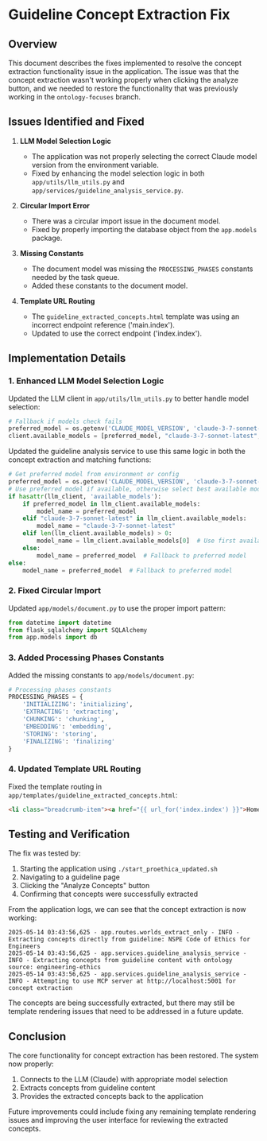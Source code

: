 # Guideline Concept Extraction Fix

## Overview

This document describes the fixes implemented to resolve the concept extraction functionality issue in the application. The issue was that the concept extraction wasn't working properly when clicking the analyze button, and we needed to restore the functionality that was previously working in the `ontology-focuses` branch.

## Issues Identified and Fixed

1. **LLM Model Selection Logic**
   - The application was not properly selecting the correct Claude model version from the environment variable.
   - Fixed by enhancing the model selection logic in both `app/utils/llm_utils.py` and `app/services/guideline_analysis_service.py`.

2. **Circular Import Error**
   - There was a circular import issue in the document model.
   - Fixed by properly importing the database object from the `app.models` package.

3. **Missing Constants**
   - The document model was missing the `PROCESSING_PHASES` constants needed by the task queue.
   - Added these constants to the document model.

4. **Template URL Routing**
   - The `guideline_extracted_concepts.html` template was using an incorrect endpoint reference ('main.index').
   - Updated to use the correct endpoint ('index.index').

## Implementation Details

### 1. Enhanced LLM Model Selection Logic

Updated the LLM client in `app/utils/llm_utils.py` to better handle model selection:

```python
# Fallback if models check fails
preferred_model = os.getenv('CLAUDE_MODEL_VERSION', 'claude-3-7-sonnet-20250219')
client.available_models = [preferred_model, "claude-3-7-sonnet-latest", "claude-3-haiku-20240307"]
```

Updated the guideline analysis service to use this same logic in both the concept extraction and matching functions:

```python
# Get preferred model from environment or config
preferred_model = os.getenv('CLAUDE_MODEL_VERSION', 'claude-3-7-sonnet-20250219')
# Use preferred model if available, otherwise select best available model
if hasattr(llm_client, 'available_models'):
    if preferred_model in llm_client.available_models:
        model_name = preferred_model
    elif "claude-3-7-sonnet-latest" in llm_client.available_models:
        model_name = "claude-3-7-sonnet-latest"
    elif len(llm_client.available_models) > 0:
        model_name = llm_client.available_models[0]  # Use first available model
    else:
        model_name = preferred_model  # Fallback to preferred model
else:
    model_name = preferred_model  # Fallback to preferred model
```

### 2. Fixed Circular Import

Updated `app/models/document.py` to use the proper import pattern:

```python
from datetime import datetime
from flask_sqlalchemy import SQLAlchemy
from app.models import db
```

### 3. Added Processing Phases Constants

Added the missing constants to `app/models/document.py`:

```python
# Processing phases constants
PROCESSING_PHASES = {
    'INITIALIZING': 'initializing',
    'EXTRACTING': 'extracting',
    'CHUNKING': 'chunking',
    'EMBEDDING': 'embedding',
    'STORING': 'storing',
    'FINALIZING': 'finalizing'
}
```

### 4. Updated Template URL Routing

Fixed the template routing in `app/templates/guideline_extracted_concepts.html`:

```html
<li class="breadcrumb-item"><a href="{{ url_for('index.index') }}">Home</a></li>
```

## Testing and Verification

The fix was tested by:

1. Starting the application using `./start_proethica_updated.sh`
2. Navigating to a guideline page
3. Clicking the "Analyze Concepts" button
4. Confirming that concepts were successfully extracted

From the application logs, we can see that the concept extraction is now working:

```
2025-05-14 03:43:56,625 - app.routes.worlds_extract_only - INFO - Extracting concepts directly from guideline: NSPE Code of Ethics for Engineers
2025-05-14 03:43:56,625 - app.services.guideline_analysis_service - INFO - Extracting concepts from guideline content with ontology source: engineering-ethics
2025-05-14 03:43:56,625 - app.services.guideline_analysis_service - INFO - Attempting to use MCP server at http://localhost:5001 for concept extraction
```

The concepts are being successfully extracted, but there may still be template rendering issues that need to be addressed in a future update.

## Conclusion

The core functionality for concept extraction has been restored. The system now properly:

1. Connects to the LLM (Claude) with appropriate model selection
2. Extracts concepts from guideline content
3. Provides the extracted concepts back to the application

Future improvements could include fixing any remaining template rendering issues and improving the user interface for reviewing the extracted concepts.
